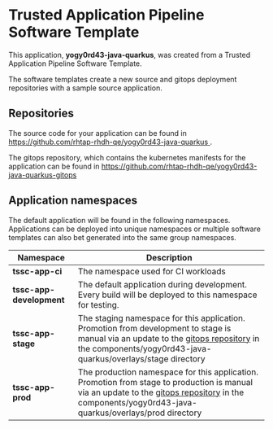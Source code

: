 # Trusted Application Pipeline Software Template

This application, **yogy0rd43-java-quarkus**, was created from a Trusted Application Pipeline Software Template.

The software templates create a new source and gitops deployment repositories with a sample source application. 

## Repositories

The source code for your application can be found in [https://github.com/rhtap-rhdh-qe/yogy0rd43-java-quarkus ](https://github.com/rhtap-rhdh-qe/yogy0rd43-java-quarkus ).
 
The gitops repository, which contains the kubernetes manifests for the application can be found in 
[https://github.com/rhtap-rhdh-qe/yogy0rd43-java-quarkus-gitops ](https://github.com/rhtap-rhdh-qe/yogy0rd43-java-quarkus-gitops ) 

## Application namespaces 

The default application will be found in the following namespaces. Applications can be deployed into unique namespaces or multiple software templates can also bet generated into the same group namespaces.  

|  Namespace   |  Description   |  
| -------- | -------- |
| **tssc-app-ci** | The namespace used for CI workloads |
| **tssc-app-development** | The default application during development. Every build will be deployed to this namespace for testing. |
| **tssc-app-stage** | The staging namespace for this application. Promotion from development to stage is manual via an update to the [gitops repository](https://github.com/rhtap-rhdh-qe/yogy0rd43-java-quarkus-gitops ) in the components/yogy0rd43-java-quarkus/overlays/stage directory |
| **tssc-app-prod** | The production namespace for this application. Promotion from stage to production is manual via an update to the [gitops repository](https://github.com/rhtap-rhdh-qe/yogy0rd43-java-quarkus-gitops ) in the components/yogy0rd43-java-quarkus/overlays/prod directory |